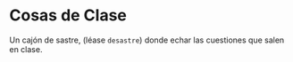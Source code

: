 # Cosas de Clase

Un cajón de sastre, (léase `desastre`) donde echar las cuestiones que salen en clase.

